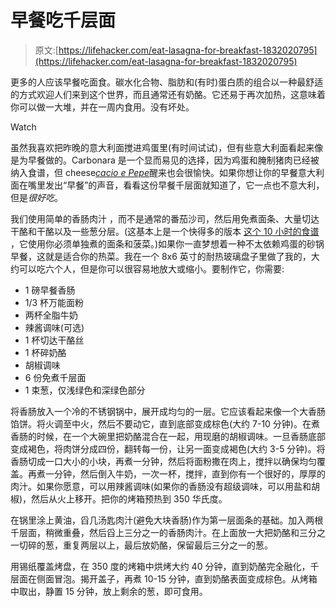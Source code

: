 # 早餐吃千层面

> 原文:[https://lifehacker.com/eat-lasagna-for-breakfast-1832020795](https://lifehacker.com/eat-lasagna-for-breakfast-1832020795)

更多的人应该早餐吃面食。碳水化合物、脂肪和(有时)蛋白质的组合以一种最舒适的方式欢迎人们来到这个世界，而且通常还有奶酪。它还易于再次加热，这意味着你可以做一大堆，并在一周内食用。没有坏处。

Watch

虽然我喜欢把昨晚的意大利面搅进鸡蛋里(有时间试试)，但有些意大利面看起来像是为早餐做的。Carbonara 是一个显而易见的选择，因为鸡蛋和腌制猪肉已经被纳入食谱，但 cheese[*cacio e Pepe*](https://lifehacker.com/make-perfect-cacio-e-pepe-with-the-help-of-a-stick-blen-1829758625)醒来也会很愉快。如果你想让你的早餐意大利面在嘴里发出“早餐”的声音，看看这份早餐千层面就知道了，它一点也不意大利，但是*很好吃*。

我们使用简单的香肠肉汁 ，而不是通常的番茄沙司，然后用免煮面条、大量切达干酪和干酪以及一些葱分层。(这基本上是一个快得多的版本 [这个 10 小时的食谱](https://www.foodnetwork.com/recipes/food-network-kitchen/sausage-gravy-breakfast-lasagna-3364970) ，它使用你必须单独煮的面条和菠菜。)如果你一直梦想着一种不太依赖鸡蛋的砂锅早餐，这就是适合你的热菜。我在一个 8x6 英寸的耐热玻璃盘子里做了我的，大约可以吃六个人，但是你可以很容易地放大或缩小。要制作它，你需要:

*   1 磅早餐香肠
*   1/3 杯万能面粉
*   两杯全脂牛奶
*   辣酱调味(可选)
*   1 杯切达干酪丝
*   1 杯碎奶酪
*   胡椒调味
*   6 份免煮千层面
*   1 束葱，仅浅绿色和深绿色部分

将香肠放入一个冷的不锈钢锅中，展开成均匀的一层。它应该看起来像一个大香肠馅饼。将火调至中火，然后不要动它，直到底部变成棕色(大约 7-10 分钟)。在煮香肠的时候，在一个大碗里把奶酪混合在一起，用现磨的胡椒调味。一旦香肠底部变成褐色，将肉饼分成四份，翻转每一份，让另一面变成褐色(大约 3-5 分钟)。将香肠切成一口大小的小块，再煮一分钟，然后将面粉撒在肉上，搅拌以确保均匀覆盖。再煮一分钟，然后倒入牛奶，一次一杯，搅拌，直到你有一个很好的，厚厚的肉汁。如果你愿意，可以用辣酱调味(如果你的香肠没有超级调味，可以用盐和胡椒)，然后从火上移开。把你的烤箱预热到 350 华氏度。

在锅里涂上黄油，舀几汤匙肉汁(避免大块香肠)作为第一层面条的基础。加入两根千层面，稍微重叠，然后舀上三分之一的香肠肉汁。在上面放一大把奶酪和三分之一切碎的葱，重复两层以上，最后放奶酪，保留最后三分之一的葱。

用锡纸覆盖烤盘，在 350 度的烤箱中烘烤大约 40 分钟，直到奶酪完全融化，千层面在侧面冒泡。揭开盖子，再煮 10-15 分钟，直到奶酪表面变成棕色。从烤箱中取出，静置 15 分钟，放上剩余的葱，即可食用。